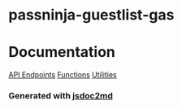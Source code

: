 # passninja-guestlist-gas

# Documentation

[API Endpoints](docs/API.md)
[Functions](docs/FUNCTIONS.md)
[Utilities](docs/UTILS.md)

### Generated with [jsdoc2md](https://github.com/jsdoc2md/jsdoc-to-markdown/wiki/Create-a-README-template)